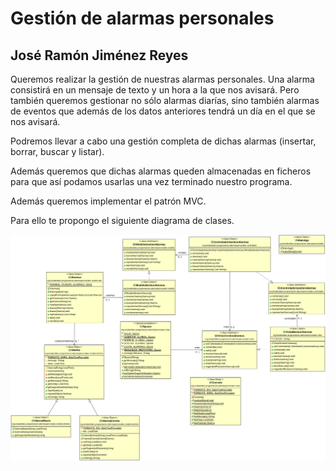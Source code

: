 # Gestión de alarmas personales
## José Ramón Jiménez Reyes

Queremos realizar la gestión de nuestras alarmas personales. Una alarma consistirá en un mensaje de texto y un hora a la que nos avisará. Pero también queremos gestionar no sólo alarmas diarías, sino también alarmas de eventos que además de los datos anteriores tendrá un día en el que se nos avisará.

Podremos llevar a cabo una gestión completa de dichas alarmas (insertar, borrar, buscar y listar).

Además queremos que dichas alarmas queden almacenadas en ficheros para que así podamos usarlas una vez terminado nuestro programa.

Además queremos implementar el patrón MVC.

Para ello te propongo el siguiente diagrama de clases.

![Diagrama de clases para GestionAlarmas](src/main/resources/alarmasPersonales.png)
